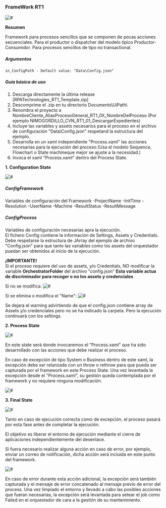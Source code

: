 ### FrameWork RT1 ###

![#](/Documentation/img/0.png)

**Resumen**

Framework para procesos sencillos que se componen de pocas acciones secuenciales.
Para el productor o dispatcher del modelo tipico Productor-Consumidor.
Para procesos sencillos de tipo no transactional.

##### Argumentos
    in_ConfigPath - Default value: "Data\Config.json"


##### Guía básica de uso 
1) Descarga directamente la última release [RPATechnologies_RT1_Template.zip]
2) Descomprime el .zip en tu directorio Documents\UiPath\
3) Renombra el proyecto a NombreCliente_AliasProcesoGeneral_RT1_0X_NombreDelProceso (Por ejemplo NIMOGORDILLO_CVN_RT1_01_DescargarExpedientes)
4) Incluye las variables y assets necesarios para el proceso en el archivo de configuración "Data\Config.json" respetand la estructura del ejemplo.
5) Desarrolla en un xaml independiente "Process.xaml" las acciones necesarias para la ejecución del proceso.(Usa el modelo Sequence, Flowchart o State machineque mejor se ajuste a la necesidad.)
6) Invoca el xaml "Process.xaml" dentro del Process State.


**1. Configuration State**

![#](/Documentation/img/1.png)

##### ConfigFramework
Variables de configuración del Framework
-ProjectName
-InitTime
-Resolution
-UserName
-Machine
-ResultStatus
-ResultMessage

##### ConfigProcess
Variables de configuración necesarias apra la ejecución. <br>
El fichero Config contiene la información de Settings, Assets y Credentials. <br>
Debe respetarse la estructura de JArray del ejemplo de archivo "Config.json" para que tanto las variables como los assets del orquestador puedan ser obtenidos al inicio de la ejecución.<br>

**¡IMPORTANTE!** <br>
Si el proceso requiere del uso de assets, y/o Credentials, NO modificar la variable **OrchestratorFolder** del archivo "config.json"
**Esta variable actua de discriminador para recoger o no los assets y credenciales**

Si no se modifica:
![#](/Documentation/img/A.png)
<br>

Si se elimina o modifica el "Name":
![#](/Documentation/img/B.png)

Se dejara el warning advirtiendo de que el config.json contiene array de Assets y/o credenciales pero no se ha indicado la carpeta. Pero la ejecución continuará con los settings.



**2. Process State**

![#](/Documentation/img/3.png)

En este state será donde invocaremos el "Process.xaml" que ha sido desarrollado con las acciones que debe realizar el proceso. <br>

En caso de excepción de tipo System o Business dentro de este xaml, la excepción debe ser relanzada con un throw o rethrow para que pueda ser capturada por el framework en este Process State.
Una vez levantada la excepción desde el "Process.xaml", su gestión queda contemplada por el framework y no requiere ninguna modificación. 

![#](/Documentation/img/4.png)



**3. Final State**

![#](/Documentation/img/5.png)

Tanto en caso de ejecución correcta como de excepción, el proceso pasará por esta fase antes de completar la ejecución. <br>

El objetivo es liberar el entorno de ejecución mediante el cierre de aplicaciones independientemente del desenlace. <br>

Si fuera necesario realizar alguna acción en caso de error, por ejemplo, enviar un correo de notificación, dicha acción será incluida en este punto del framework. <br>

![#](/Documentation/img/7.png)

En caso de error durante esta acción adicional, la excepción será también capturada y el mensaje de error concatenado al mensaje previo de error del process. 
Una vez limpiado el entorno y llevado a cabo las posibles acciones que fueran necesarias, la excepción será levantada para setear el job como Failed en el orquestador de cara a la gestión de su mantenimiento.




